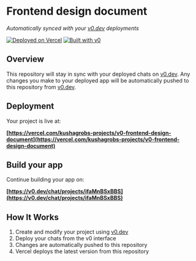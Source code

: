 # Frontend design document

*Automatically synced with your [v0.dev](https://v0.dev) deployments*

[![Deployed on Vercel](https://img.shields.io/badge/Deployed%20on-Vercel-black?style=for-the-badge&logo=vercel)](https://vercel.com/kushagrobs-projects/v0-frontend-design-document)
[![Built with v0](https://img.shields.io/badge/Built%20with-v0.dev-black?style=for-the-badge)](https://v0.dev/chat/projects/ifaMnBSxBBS)

## Overview

This repository will stay in sync with your deployed chats on [v0.dev](https://v0.dev).
Any changes you make to your deployed app will be automatically pushed to this repository from [v0.dev](https://v0.dev).

## Deployment

Your project is live at:

**[https://vercel.com/kushagrobs-projects/v0-frontend-design-document](https://vercel.com/kushagrobs-projects/v0-frontend-design-document)**

## Build your app

Continue building your app on:

**[https://v0.dev/chat/projects/ifaMnBSxBBS](https://v0.dev/chat/projects/ifaMnBSxBBS)**

## How It Works

1. Create and modify your project using [v0.dev](https://v0.dev)
2. Deploy your chats from the v0 interface
3. Changes are automatically pushed to this repository
4. Vercel deploys the latest version from this repository
